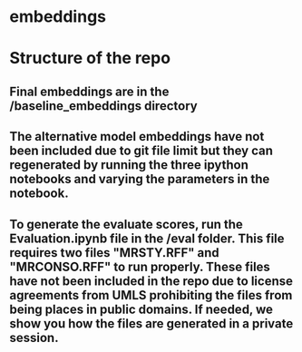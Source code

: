 # embeddings

# Structure of the repo
## Final embeddings are in the /baseline_embeddings directory
## The alternative model embeddings have not been included due to git file limit but they can regenerated by running the three ipython notebooks and varying the parameters in the notebook.
## To generate the evaluate scores, run the Evaluation.ipynb file in the /eval folder. This file requires two files "MRSTY.RFF" and "MRCONSO.RFF" to run properly. These files have not been included in the repo due to license agreements from UMLS prohibiting the files from being places in public domains. If needed, we show you how the files are generated in a private session.

